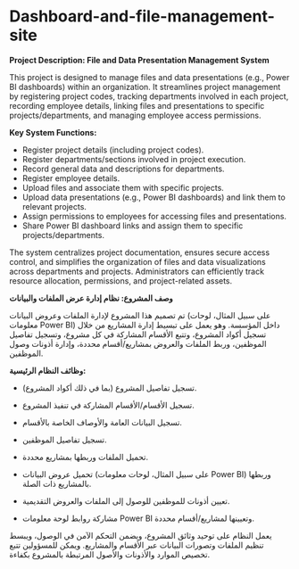 # Dashboard-and-file-management-site
**Project Description: File and Data Presentation Management System**  

This project is designed to manage files and data presentations (e.g., Power BI dashboards) within an organization. It streamlines project management by registering project codes, tracking departments involved in each project, recording employee details, linking files and presentations to specific projects/departments, and managing employee access permissions.  

**Key System Functions:**  
- Register project details (including project codes).  
- Register departments/sections involved in project execution.  
- Record general data and descriptions for departments.  
- Register employee details.  
- Upload files and associate them with specific projects.  
- Upload data presentations (e.g., Power BI dashboards) and link them to relevant projects.  
- Assign permissions to employees for accessing files and presentations.  
- Share Power BI dashboard links and assign them to specific projects/departments.  

The system centralizes project documentation, ensures secure access control, and simplifies the organization of files and data visualizations across departments and projects. 
Administrators can efficiently track resource allocation, permissions, and project-related assets.

**وصف المشروع: نظام إدارة عرض الملفات والبيانات**

تم تصميم هذا المشروع لإدارة الملفات وعروض البيانات (على سبيل المثال، لوحات معلومات Power BI) داخل المؤسسة. وهو يعمل على تبسيط إدارة المشاريع من خلال تسجيل أكواد المشروع، وتتبع الأقسام المشاركة في كل مشروع، وتسجيل تفاصيل الموظفين، وربط الملفات والعروض بمشاريع/أقسام محددة، وإدارة أذونات وصول الموظفين.

**وظائف النظام الرئيسية:**

- تسجيل تفاصيل المشروع (بما في ذلك أكواد المشروع).

- تسجيل الأقسام/الأقسام المشاركة في تنفيذ المشروع.

- تسجيل البيانات العامة والأوصاف الخاصة بالأقسام.
- تسجيل تفاصيل الموظفين.
- تحميل الملفات وربطها بمشاريع محددة.
- تحميل عروض البيانات (على سبيل المثال، لوحات معلومات Power BI) وربطها بالمشاريع ذات الصلة.
- تعيين أذونات للموظفين للوصول إلى الملفات والعروض التقديمية.
- مشاركة روابط لوحة معلومات Power BI وتعيينها لمشاريع/أقسام محددة.

يعمل النظام على توحيد وثائق المشروع، ويضمن التحكم الآمن في الوصول، ويبسط تنظيم الملفات وتصورات البيانات عبر الأقسام والمشاريع. ويمكن للمسؤولين تتبع تخصيص الموارد والأذونات والأصول المرتبطة بالمشروع بكفاءة.